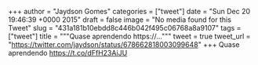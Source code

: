 
+++
author = "Jaydson Gomes"
categories = ["tweet"]
date = "Sun Dec 20 19:46:39 +0000 2015"
draft = false
image = "No media found for this Tweet"
slug = "431a181b10ebdd8c446b042f495c06768a8a9107"
tags = ["tweet"]
title = """Quase aprendendo https://..."""
tweet = true
tweet_url = "https://twitter.com/jaydson/status/678662818003099648"
+++
Quase aprendendo https://t.co/dFfH23AiJU
